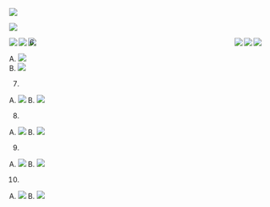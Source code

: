 
 ![](images/city_vs_city_count.png)

 ![](images/type_vs_type_count.png)


  <img align="left" src="images/boxplotcity_vs_price_1.png">   
  <img align="right" src="images/boxplotcity_vs_price_2.png">

  <img align="left" src="images/boxplotcity_vs_beds_1.png">   
  <img align="right" src="images/boxplotcity_vs_beds_1_new.png"> 

  <img align="left" src="images/boxplotcity_vs_beds_2.png">   
  <img align="right" src="images/boxplotcity_vs_beds_2_new.png">

6.
  A. ![](images/boxplotcity_vs_sqft_1.png)   
  B. ![](images/boxplotcity_vs_sqft_1_new.png)   

7.
  A. ![](images/boxplotcity_vs_sqft_2.png)
  B. ![](images/boxplotcity_vs_sqft_2_new.png)

8.
  A. ![](images/scatterplot_price_vs_sqft.png)
  B. ![](images/scatterplot_price_vs_sqft_new.png)

9.
  A. ![](images/scatterplot_price_vs_beds.png)
  B. ![](images/scatterplot_price_vs_beds_new.png)

10.
  A. ![](images/scatterplot_price_vs_baths.png)
  B. ![](images/scatterplot_price_vs_baths_new.png)



